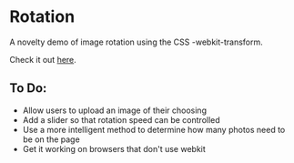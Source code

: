 Rotation
========

A novelty demo of image rotation using the CSS -webkit-transform.

Check it out [here](http://rotation.herokuapp.com).

## To Do:
* Allow users to upload an image of their choosing
* Add a slider so that rotation speed can be controlled
* Use a more intelligent method to determine how many photos need to be on the page
* Get it working on browsers that don't use webkit
